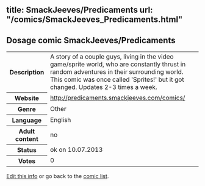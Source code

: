 title: SmackJeeves/Predicaments
url: "/comics/SmackJeeves_Predicaments.html"
---
Dosage comic SmackJeeves/Predicaments
-----------------------------------------

<p id="msg"></p>
<script type="text/javascript">
if (window.location.search === '?edit_info_mail=sent_ok') {
  var elem = document.getElementById("msg");
  elem.innerHTML = 'Edited information sucessfully sent for review, which is usually done daily. Thanks!';
  elem.className = 'ok';
}
</script>
<table class="comicinfo">
<tr>
<th>Description</th><td>A story of a couple guys, living in the video game/sprite world, who are constantly thrust in random adventures in their surrounding world. This comic was once called 'Sprites!' but it got changed. Updates 2-3 times a week.</td>
</tr>
<tr>
<th>Website</th><td><a href="http://predicaments.smackjeeves.com/comics/">http://predicaments.smackjeeves.com/comics/</a></td>
</tr>
<tr>
<th>Genre</th><td>Other</td>
</tr>
<tr>
<th>Language</th><td>English</td>
</tr>
<tr>
<th>Adult content</th><td>no</td>
</tr>
<tr>
<th>Status</th><td>ok on 10.07.2013</td>
</tr>
<tr>
<th>Votes</th><td>0</td>
</tr>
</table>

[Edit this info](SmackJeeves_Predicaments_edit.html) or go back to the [comic list](../comic-index.html).
